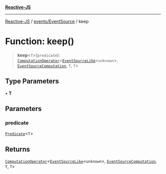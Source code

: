[**Reactive-JS**](../../../README.md)

***

[Reactive-JS](../../../README.md) / [events/EventSource](../README.md) / keep

# Function: keep()

> **keep**\<`T`\>(`predicate`): [`ComputationOperator`](../../../computations/type-aliases/ComputationOperator.md)\<[`EventSourceLike`](../../interfaces/EventSourceLike.md)\<`unknown`\>, [`EventSourceComputation`](../interfaces/EventSourceComputation.md), `T`, `T`\>

## Type Parameters

• **T**

## Parameters

### predicate

[`Predicate`](../../../functions/type-aliases/Predicate.md)\<`T`\>

## Returns

[`ComputationOperator`](../../../computations/type-aliases/ComputationOperator.md)\<[`EventSourceLike`](../../interfaces/EventSourceLike.md)\<`unknown`\>, [`EventSourceComputation`](../interfaces/EventSourceComputation.md), `T`, `T`\>
